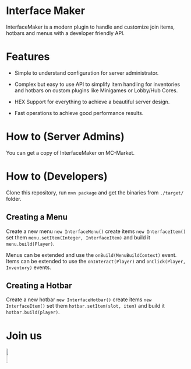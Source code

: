 # Interface Maker

InterfaceMaker is a modern plugin to handle and customize join items, hotbars and menus with a developer friendly API.

# Features

* Simple to understand configuration for server administrator.

* Complex but easy to use API to simplify item handling for inventories and hotbars on custom plugins like Minigames or Lobby/Hub Cores.

* HEX Support for everything to achieve a beautiful server design.

* Fast operations to achieve good performance results.

# How to (Server Admins)

You can get a copy of InterfaceMaker on MC-Market.

# How to (Developers)

Clone this repository, run `mvn package` and get the binaries from `./target/` folder.

## Creating a Menu

Create a new menu `new InterfaceMenu()` create items `new InterfaceItem()` set them `menu.setItem(Integer, InterfaceItem)` and build it `menu.build(Player)`.

Menus can be extended and use the `onBuild(MenuBuildContext)` event. Items can be extended to use the `onInteract(Player)` and `onClick(Player, Inventory)` events.

## Creating a Hotbar

Create a new hotbar `new InterfaceHotbar()` create items `new InterfaceItem()` set them `hotbar.setItem(slot, item)` and build it `hotbar.build(player)`.

# Join us

<a href="https://discord.gg/gF36AT3"><img src="https://discord.com/assets/4ff060e44afc171e9622fbe589c2c09e.png" width=10% height=10%><img/><a/>
